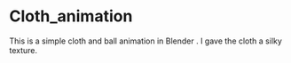 # Cloth_animation
This is a simple cloth and ball animation in Blender . I gave the cloth a silky texture.
